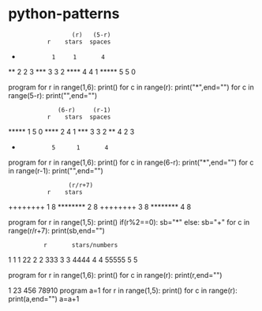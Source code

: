 # python-patterns

                      (r)   (5-r)
               r    stars  spaces
*              1     1       4
**             2     2       3
***            3     3       2
****           4     4       1
*****          5     5       0

program
for r in range(1,6):
    print()
    for c in range(r):
        print("*",end="")
    for c in range(5-r):
        print("",end="")
    


                  (6-r)     (r-1)
               r    stars  spaces
*****          1      5       0
****           2      4       1
***            3      3       2
**             4      2       3
*              5      1       4
program
for r in range(1,6):
    print()
    for c in range(6-r):
        print("*",end="")
    for c in range(r-1):
        print("",end="")

                     (r/r+7) 
               r    stars  
++++++++       1     8
********       2     8
++++++++       3     8
********       4     8

program
for r in range(1,5):
    print()
    if(r%2==0):
       sb="*"
    else:
       sb="+"
    for c in range(r/r+7):
         print(sb,end="")

              r       stars/numbers
1             1          1
22            2          2
333           3          3
4444          4          4
55555         5          5

program
for r in range(1,6):
    print()
    for c in range(r):
        print(r,end="")
    

1
23
456
78910
program
a=1
for r in range(1,5):
    print()
    for c in range(r):
        print(a,end="")
        a=a+1
    



    








